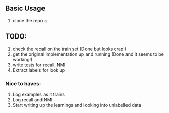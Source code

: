 ## Basic Usage
1. clone the repo `g`
## TODO:
1. check the recall on the train set (Done but looks crap!)
2. get the original implementation up and running (Done and it seems to be working!)
3. write tests for recall, NMI
4. Extract labels for look up
### Nice to haves:
1. Log examples as it trains
2. Log recall and NMI
3. Start writing up the learnings and looking into unlabelled data